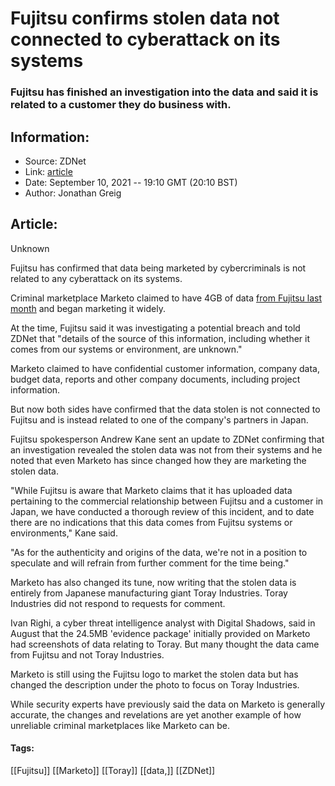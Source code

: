 # Fujitsu confirms stolen data not connected to cyberattack on its systems
### Fujitsu has finished an investigation into the data and said it is related to a customer they do business with.

## Information:
+ Source: ZDNet
+ Link: [article](https://www.zdnet.com/article/fujitsu-confirms-stolen-data-marketed-on-dark-web-not-connected-to-cyberattack-on-its-systems/)
+ Date: September 10, 2021 -- 19:10 GMT (20:10 BST)
+ Author: Jonathan Greig


## Article:
Unknown

Fujitsu has confirmed that data being marketed by cybercriminals is not related to any cyberattack on its systems.

Criminal marketplace Marketo claimed to have 4GB of data [from Fujitsu last month](https://www.zdnet.com/article/fujitsu-says-stolen-data-being-sold-on-dark-web-related-to-customers/) and began marketing it widely.

At the time, Fujitsu said it was investigating a potential breach and told ZDNet that "details of the source of this information, including whether it comes from our systems or environment, are unknown." 

Marketo claimed to have confidential customer information, company data, budget data, reports and other company documents, including project information.

But now both sides have confirmed that the data stolen is not connected to Fujitsu and is instead related to one of the company's partners in Japan.

Fujitsu spokesperson Andrew Kane sent an update to ZDNet confirming that an investigation revealed the stolen data was not from their systems and he noted that even Marketo has since changed how they are marketing the stolen data. 

"While Fujitsu is aware that Marketo claims that it has uploaded data pertaining to the commercial relationship between Fujitsu and a customer in Japan, we have conducted a thorough review of this incident, and to date there are no indications that this data comes from Fujitsu systems or environments," Kane said. 






"As for the authenticity and origins of the data, we're not in a position to speculate and will refrain from further comment for the time being."

Marketo has also changed its tune, now writing that the stolen data is entirely from Japanese manufacturing giant Toray Industries. Toray Industries did not respond to requests for comment. 

Ivan Righi, a cyber threat intelligence analyst with Digital Shadows, said in August that the 24.5MB 'evidence package' initially provided on Marketo had screenshots of data relating to Toray. But many thought the data came from Fujitsu and not Toray Industries. 

Marketo is still using the Fujitsu logo to market the stolen data but has changed the description under the photo to focus on Toray Industries.

While security experts have previously said the data on Marketo is generally accurate, the changes and revelations are yet another example of how unreliable criminal marketplaces like Marketo can be. 





#### Tags:
[[Fujitsu]] [[Marketo]] [[Toray]] [[data,]] [[ZDNet]]
